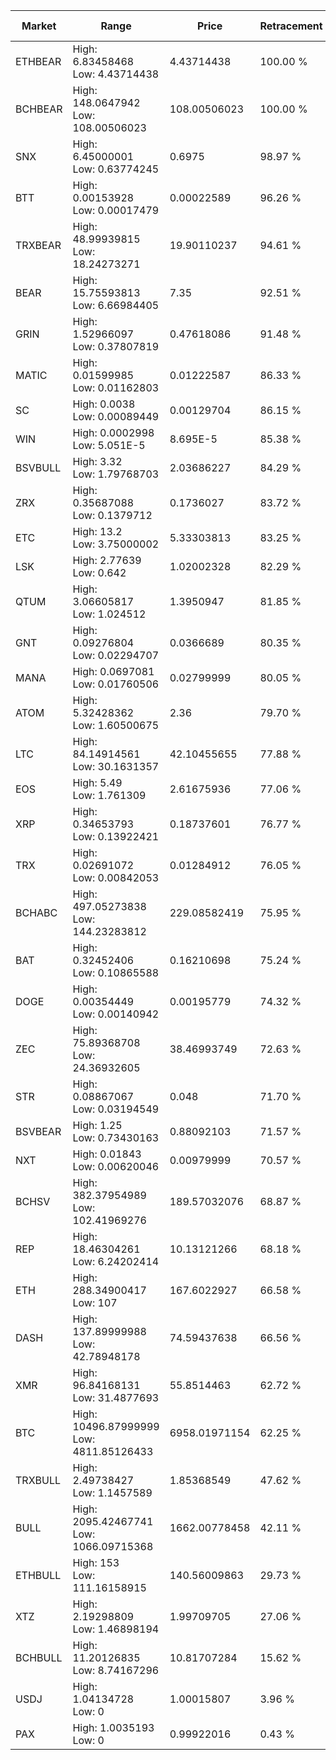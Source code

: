 | Market | Range | Price| Retracement | Doubles to 50% |
| --- | --- | --- | --- | --- |
| ETHBEAR | High: 6.83458468<br />Low: 4.43714438 | 4.43714438 | 100.00 % | 1.27 |
| BCHBEAR | High: 148.0647942<br />Low: 108.00506023 | 108.00506023 | 100.00 % | 1.19 |
| SNX | High: 6.45000001<br />Low: 0.63774245 | 0.6975 | 98.97 % | 5.08 |
| BTT | High: 0.00153928<br />Low: 0.00017479 | 0.00022589 | 96.26 % | 3.79 |
| TRXBEAR | High: 48.99939815<br />Low: 18.24273271 | 19.90110237 | 94.61 % | 1.69 |
| BEAR | High: 15.75593813<br />Low: 6.66984405 | 7.35 | 92.51 % | 1.53 |
| GRIN | High: 1.52966097<br />Low: 0.37807819 | 0.47618086 | 91.48 % | 2.00 |
| MATIC | High: 0.01599985<br />Low: 0.01162803 | 0.01222587 | 86.33 % | 1.13 |
| SC | High: 0.0038<br />Low: 0.00089449 | 0.00129704 | 86.15 % | 1.81 |
| WIN | High: 0.0002998<br />Low: 5.051E-5 | 8.695E-5 | 85.38 % | 2.01 |
| BSVBULL | High: 3.32<br />Low: 1.79768703 | 2.03686227 | 84.29 % | 1.26 |
| ZRX | High: 0.35687088<br />Low: 0.1379712 | 0.1736027 | 83.72 % | 1.43 |
| ETC | High: 13.2<br />Low: 3.75000002 | 5.33303813 | 83.25 % | 1.59 |
| LSK | High: 2.77639<br />Low: 0.642 | 1.02002328 | 82.29 % | 1.68 |
| QTUM | High: 3.06605817<br />Low: 1.024512 | 1.3950947 | 81.85 % | 1.47 |
| GNT | High: 0.09276804<br />Low: 0.02294707 | 0.0366689 | 80.35 % | 1.58 |
| MANA | High: 0.0697081<br />Low: 0.01760506 | 0.02799999 | 80.05 % | 1.56 |
| ATOM | High: 5.32428362<br />Low: 1.60500675 | 2.36 | 79.70 % | 1.47 |
| LTC | High: 84.14914561<br />Low: 30.1631357 | 42.10455655 | 77.88 % | 1.36 |
| EOS | High: 5.49<br />Low: 1.761309 | 2.61675936 | 77.06 % | 1.39 |
| XRP | High: 0.34653793<br />Low: 0.13922421 | 0.18737601 | 76.77 % | 1.30 |
| TRX | High: 0.02691072<br />Low: 0.00842053 | 0.01284912 | 76.05 % | 1.37 |
| BCHABC | High: 497.05273838<br />Low: 144.23283812 | 229.08582419 | 75.95 % | 1.40 |
| BAT | High: 0.32452406<br />Low: 0.10865588 | 0.16210698 | 75.24 % | 1.34 |
| DOGE | High: 0.00354449<br />Low: 0.00140942 | 0.00195779 | 74.32 % | 1.27 |
| ZEC | High: 75.89368708<br />Low: 24.36932605 | 38.46993749 | 72.63 % | 1.30 |
| STR | High: 0.08867067<br />Low: 0.03194549 | 0.048 | 71.70 % | 1.26 |
| BSVBEAR | High: 1.25<br />Low: 0.73430163 | 0.88092103 | 71.57 % | 1.13 |
| NXT | High: 0.01843<br />Low: 0.00620046 | 0.00979999 | 70.57 % | 1.26 |
| BCHSV | High: 382.37954989<br />Low: 102.41969276 | 189.57032076 | 68.87 % | 1.28 |
| REP | High: 18.46304261<br />Low: 6.24202414 | 10.13121266 | 68.18 % | 1.22 |
| ETH | High: 288.34900417<br />Low: 107 | 167.6022927 | 66.58 % | 1.18 |
| DASH | High: 137.89999988<br />Low: 42.78948178 | 74.59437638 | 66.56 % | 1.21 |
| XMR | High: 96.84168131<br />Low: 31.4877693 | 55.8514463 | 62.72 % | 1.15 |
| BTC | High: 10496.87999999<br />Low: 4811.85126433 | 6958.01971154 | 62.25 % | 1.10 |
| TRXBULL | High: 2.49738427<br />Low: 1.1457589 | 1.85368549 | 47.62 % | 0.00 |
| BULL | High: 2095.42467741<br />Low: 1066.09715368 | 1662.00778458 | 42.11 % | 0.00 |
| ETHBULL | High: 153<br />Low: 111.16158915 | 140.56009863 | 29.73 % | 0.00 |
| XTZ | High: 2.19298809<br />Low: 1.46898194 | 1.99709705 | 27.06 % | 0.00 |
| BCHBULL | High: 11.20126835<br />Low: 8.74167296 | 10.81707284 | 15.62 % | 0.00 |
| USDJ | High: 1.04134728<br />Low: 0 | 1.00015807 | 3.96 % | 0.00 |
| PAX | High: 1.0035193<br />Low: 0 | 0.99922016 | 0.43 % | 0.00 |
